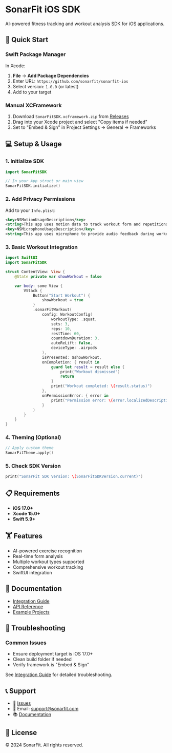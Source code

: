 # SonarFit iOS SDK

AI-powered fitness tracking and workout analysis SDK for iOS applications.

## 🚀 Quick Start

### Swift Package Manager

In Xcode:
1. **File** → **Add Package Dependencies**
2. Enter URL: `https://github.com/sonarfit/sonarfit-ios`
3. Select version: `1.0.0` (or latest)
4. Add to your target

### Manual XCFramework

1. Download `SonarFitSDK.xcframework.zip` from [Releases](https://github.com/sonarfit/sonarfit-ios/releases)
2. Drag into your Xcode project and select "Copy items if needed"
3. Set to "Embed & Sign" in Project Settings → General → Frameworks

## 💻 Setup & Usage

### 1. Initialize SDK
```swift
import SonarFitSDK

// In your App struct or main view
SonarFitSDK.initialize()
```

### 2. Add Privacy Permissions
Add to your `Info.plist`:
```xml
<key>NSMotionUsageDescription</key>
<string>This app uses motion data to track workout form and repetitions</string>
<key>NSMicrophoneUsageDescription</key>
<string>This app uses microphone to provide audio feedback during workouts</string>
```

### 3. Basic Workout Integration
```swift
import SwiftUI
import SonarFitSDK

struct ContentView: View {
    @State private var showWorkout = false

    var body: some View {
        VStack {
            Button("Start Workout") {
                showWorkout = true
            }
            .sonarFitWorkout(
                config: WorkoutConfig(
                    workoutType: .squat,
                    sets: 3,
                    reps: 10,
                    restTime: 60,
                    countdownDuration: 3,
                    autoReLift: false,
                    deviceType: .airpods
                ),
                isPresented: $showWorkout,
                onCompletion: { result in
                    guard let result = result else {
                        print("Workout dismissed")
                        return
                    }
                    print("Workout completed: \(result.status)")
                },
                onPermissionError: { error in
                    print("Permission error: \(error.localizedDescription)")
                }
            )
        }
    }
}
```

### 4. Theming (Optional)
```swift
// Apply custom theme
SonarFitTheme.apply()
```

### 5. Check SDK Version
```swift
print("SonarFit SDK Version: \(SonarFitSDKVersion.current)")
```

## 📋 Requirements

- **iOS 17.0+**
- **Xcode 15.0+**
- **Swift 5.9+**

## 🏋️ Features

- AI-powered exercise recognition
- Real-time form analysis
- Multiple workout types supported
- Comprehensive workout tracking
- SwiftUI integration

## 📖 Documentation

- [Integration Guide](https://github.com/sonarfit/sonarfit-ios/blob/main/INTEGRATION.md)
- [API Reference](https://sonarfit.github.io/sonarfit-ios/)
- [Example Projects](https://github.com/sonarfit/sonarfit-ios/tree/main/Examples)

## 🔧 Troubleshooting

### Common Issues
- Ensure deployment target is iOS 17.0+
- Clean build folder if needed
- Verify framework is "Embed & Sign"

See [Integration Guide](https://github.com/sonarfit/sonarfit-ios/blob/main/INTEGRATION.md) for detailed troubleshooting.

## 📞 Support

- 🐛 [Issues](https://github.com/sonarfit/sonarfit-ios/issues)
- 📧 Email: support@sonarfit.com
- 📚 [Documentation](https://sonarfit.github.io/sonarfit-ios/)

## 📄 License

© 2024 SonarFit. All rights reserved.